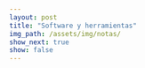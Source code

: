 ```yaml
---
layout: post
title: "Software y herramientas"
img_path: /assets/img/notas/
show_next: true
show: false
---
```


